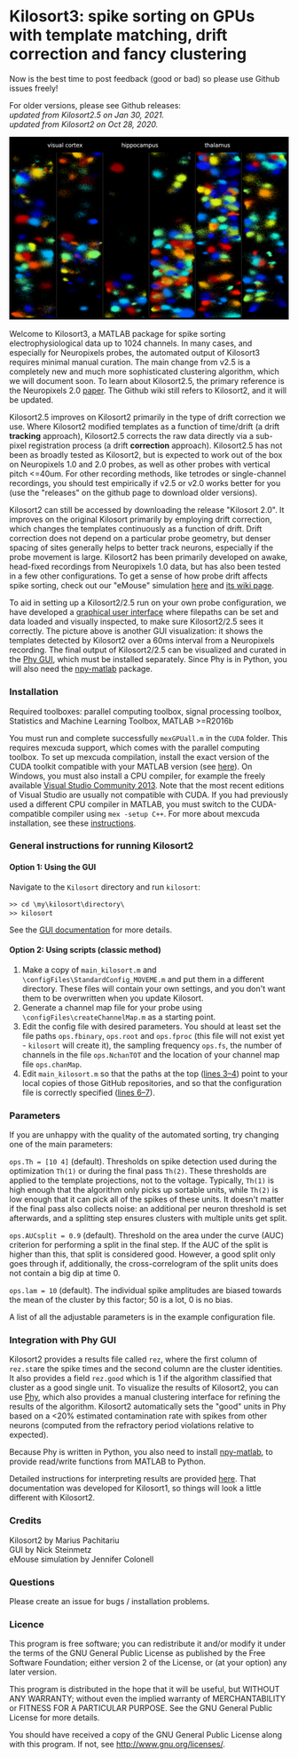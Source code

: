 # Kilosort3: spike sorting on GPUs with template matching, drift correction and fancy clustering #

Now is the best time to post feedback (good or bad) so please use Github issues freely! 

For older versions, please see Github releases:   
*updated from Kilosort2.5 on Jan 30, 2021.*  
*updated from Kilosort2 on Oct 28, 2020.* 

![](Docs/img/frame_full.png)

Welcome to Kilosort3, a MATLAB package for spike sorting electrophysiological data up to 1024 channels. In many cases, and especially for Neuropixels probes, the automated output of Kilosort3 requires minimal manual curation. The main change from v2.5 is a completely new and much more sophisticated clustering algorithm, which we will document soon. To learn about Kilosort2.5, the primary reference is the Neuropixels 2.0 [paper](https://www.biorxiv.org/content/10.1101/2020.10.27.358291v1). The Github wiki still refers to Kilosort2, and it will be updated. 

Kilosort2.5 improves on Kilosort2 primarily in the type of drift correction we use. Where Kilosort2 modified templates as a function of time/drift (a drift **tracking** approach), Kilosort2.5 corrects the raw data directly via a sub-pixel registration process (a drift **correction** approach). Kilosort2.5 has not been as broadly tested as Kilosort2, but is expected to work out of the box on Neuropixels 1.0 and 2.0 probes, as well as other probes with vertical pitch <=40um. For other recording methods, like tetrodes or single-channel recordings, you should test empirically if v2.5 or v2.0 works better for you (use the "releases" on the github page to download older versions). 

Kilosort2 can still be accessed by downloading the release "Kilosort 2.0". It improves on the original Kilosort primarily by employing drift correction, which changes the templates continuously as a function of drift. Drift correction does not depend on a particular probe geometry, but denser spacing of sites generally helps to better track neurons, especially if the probe movement is large. Kilosort2 has been primarily developed on awake, head-fixed recordings from Neuropixels 1.0 data, but has also been tested in a few other configurations. To get a sense of how probe drift affects spike sorting, check out our "eMouse" simulation [here](https://github.com/MouseLand/Kilosort2/tree/master/eMouse_drift) and [its wiki page](https://github.com/MouseLand/Kilosort2/wiki/4.-eMouse-simulator-with-drift).

To aid in setting up a Kilosort2/2.5 run on your own probe configuration, we have developed a [graphical user interface](https://github.com/MouseLand/Kilosort/wiki/1.-The-GUI) where filepaths can be set and data loaded and visually inspected, to make sure Kilosort2/2.5 sees it correctly. The picture above is another GUI visualization: it shows the templates detected by Kilosort2 over a 60ms interval from a Neuropixels recording. The final output of Kilosort2/2.5 can be visualized and curated in the [Phy GUI](https://github.com/kwikteam/phy), which must be installed separately. Since Phy is in Python, you will also need the [npy-matlab](https://github.com/kwikteam/npy-matlab) package.

### Installation ###

Required toolboxes: parallel computing toolbox, signal processing toolbox, Statistics and Machine Learning Toolbox, MATLAB >=R2016b

You must run and complete successfully `mexGPUall.m` in the `CUDA` folder. This requires mexcuda support, which comes with the parallel computing toolbox. To set up mexcuda compilation, install the exact version of the CUDA toolkit compatible with your MATLAB version (see [here](https://www.mathworks.com/help/distcomp/gpu-support-by-release.html)). On Windows, you must also install a CPU compiler, for example the freely available [Visual Studio Community 2013](https://www.visualstudio.com/vs/older-downloads/). Note that the most recent editions of Visual Studio are usually not compatible with CUDA. If you had previously used a different CPU compiler in MATLAB, you must switch to the CUDA-compatible compiler using `mex -setup C++`. For more about mexcuda installation, see these [instructions](http://uk.mathworks.com/help/distcomp/mexcuda.html).

### General instructions for running Kilosort2 ###

#### Option 1: Using the GUI

Navigate to the `Kilosort` directory and run `kilosort`:
```
>> cd \my\kilosort\directory\
>> kilosort
```
See the [GUI documentation](https://github.com/MouseLand/Kilosort/wiki/1.-The-GUI) for more details.

#### Option 2: Using scripts (classic method)

1. Make a copy of `main_kilosort.m` and `\configFiles\StandardConfig_MOVEME.m` and put them in a different directory. These files will contain your own settings, and you don't want them to be overwritten when you update Kilosort.  
2. Generate a channel map file for your probe using `\configFiles\createChannelMap.m` as a starting point.
3. Edit the config file with desired parameters. You should at least set the file paths `ops.fbinary`, `ops.root` and `ops.fproc` (this file will not exist yet - `kilosort` will create it), the sampling frequency `ops.fs`, the number of channels in the file `ops.NchanTOT` and the location of your channel map file `ops.chanMap`.
4. Edit `main_kilosort.m` so that the paths at the top ([lines 3–4](https://github.com/MouseLand/Kilosort/blob/main/main_kilosort.m#L3-L4)) point to your local copies of those GitHub repositories, and so that the configuration file is correctly specified ([lines 6–7](https://github.com/MouseLand/Kilosort/blob/2fba667359dbddbb0e52e67fa848f197e44cf5ef/main_kilosort.m#L6-L7)).

### Parameters ###

If you are unhappy with the quality of the automated sorting, try changing one of the main parameters:

`ops.Th = [10 4]` (default). Thresholds on spike detection used during the optimization `Th(1)` or during the final pass `Th(2)`. These thresholds are applied to the template projections, not to the voltage. Typically, `Th(1)` is high enough that the algorithm only picks up sortable units, while `Th(2)` is low enough that it can pick all of the spikes of these units. It doesn't matter if the final pass also collects noise: an additional per neuron threshold is set afterwards, and a splitting step ensures clusters with multiple units get split.

`ops.AUCsplit = 0.9` (default). Threshold on the area under the curve (AUC) criterion for performing a split in the final step. If the AUC of the split is higher than this, that split is considered good. However, a good split only goes through if, additionally, the cross-correlogram of the split units does not contain a big dip at time 0.

`ops.lam = 10` (default). The individual spike amplitudes are biased towards the mean of the cluster by this factor; 50 is a lot, 0 is no bias.

A list of all the adjustable parameters is in the example configuration file.

### Integration with Phy GUI ###
Kilosort2 provides a results file called `rez`, where the first column of `rez.st`are the spike times and the second column are the cluster identities. It also provides a field `rez.good` which is 1 if the algorithm classified that cluster as a good single unit. To visualize the results of Kilosort2, you can use [Phy](https://github.com/kwikteam/phy), which also provides a manual clustering interface for refining the results of the algorithm. Kilosort2 automatically sets the "good" units in Phy based on a <20% estimated contamination rate with spikes from other neurons (computed from the refractory period violations relative to expected).

Because Phy is written in Python, you also need to install [npy-matlab](https://github.com/kwikteam/npy-matlab), to provide read/write functions from MATLAB to Python.

Detailed instructions for interpreting results are provided [here](https://github.com/kwikteam/phy-contrib/blob/master/docs/template-gui.md). That documentation was developed for Kilosort1, so things will look a little different with Kilosort2.

### Credits ###

Kilosort2 by Marius Pachitariu  
GUI by Nick Steinmetz  
eMouse simulation by Jennifer Colonell  

### Questions ###

Please create an issue for bugs / installation problems.

### Licence ###

This program is free software; you can redistribute it and/or modify it under the terms of the GNU General Public License as published by the Free Software Foundation; either version 2 of the License, or (at your option) any later version.

This program is distributed in the hope that it will be useful, but WITHOUT ANY WARRANTY; without even the implied warranty of MERCHANTABILITY or FITNESS FOR A PARTICULAR PURPOSE. See the GNU General Public License for more details.

You should have received a copy of the GNU General Public License along with this program. If not, see http://www.gnu.org/licenses/.

